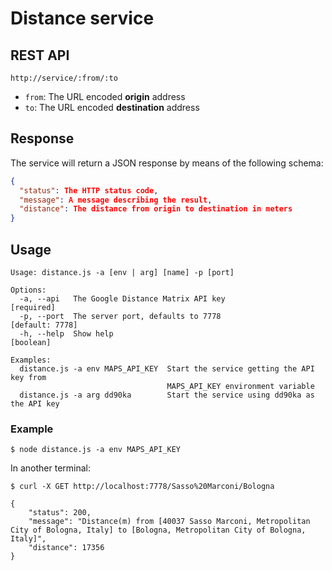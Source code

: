 # Distance service

## REST API

`http://service/:from/:to`

- `from`:  The URL encoded **origin** address
- `to`: The URL encoded **destination** address 

## Response

The service will return a JSON response by means of the following schema:

```JSON
{
  "status": The HTTP status code,
  "message": A message describing the result,
  "distance": The distance from origin to destination in meters
}
```

## Usage

```
Usage: distance.js -a [env | arg] [name] -p [port]

Options:
  -a, --api   The Google Distance Matrix API key                      [required]
  -p, --port  The server port, defaults to 7778                  [default: 7778]
  -h, --help  Show help                                                [boolean]

Examples:
  distance.js -a env MAPS_API_KEY  Start the service getting the API key from
                                   MAPS_API_KEY environment variable
  distance.js -a arg dd90ka        Start the service using dd90ka as the API key
```

### Example

```shell
$ node distance.js -a env MAPS_API_KEY
```

In another terminal:

```shell
$ curl -X GET http://localhost:7778/Sasso%20Marconi/Bologna

{
    "status": 200,
    "message": "Distance(m) from [40037 Sasso Marconi, Metropolitan City of Bologna, Italy] to [Bologna, Metropolitan City of Bologna, Italy]",
    "distance": 17356
}
```
